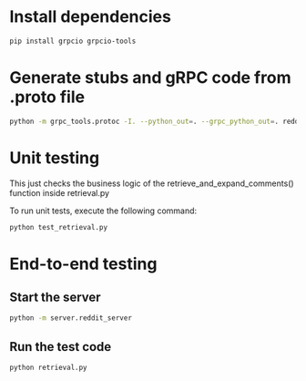 # Install dependencies

```bash
pip install grpcio grpcio-tools
```

# Generate stubs and gRPC code from .proto file

```bash
python -m grpc_tools.protoc -I. --python_out=. --grpc_python_out=. reddit.proto
```

# Unit testing

This just checks the business logic of the retrieve_and_expand_comments() function inside retrieval.py

To run unit tests, execute the following command:

```bash
python test_retrieval.py
```

# End-to-end testing

## Start the server

```bash
python -m server.reddit_server
```

## Run the test code

```bash
python retrieval.py
```
